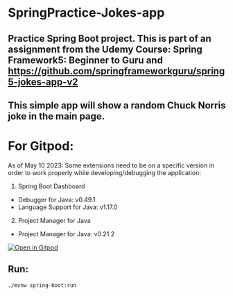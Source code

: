 # SpringPractice-Jokes-app
Practice Spring Boot project. This is part of an assignment from the Udemy Course: Spring Framework5: Beginner to Guru and https://github.com/springframeworkguru/spring5-jokes-app-v2
---
This simple app will show a random Chuck Norris joke in the main page.
---
 # For Gitpod:

As of May 10 2023: Some extensions need to be on a specific version in order to work properly while developing/debugging the application:

1. Spring Boot Dashboard

- Debugger for Java: v0.49.1
- Language Support for Java: v1.17.0

2. Project Manager for Java
- Project Manager for Java: v0.21.2 

[![Open in Gitpod](https://gitpod.io/button/open-in-gitpod.svg)](https://gitpod.io/#https://github.com/bryanmonterrosa/SpringPractice-Jokes-app)

## Run:
```
./mvnw spring-boot:run
```
